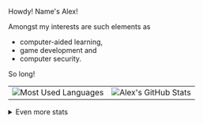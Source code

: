 
Howdy! Name's Alex!

Amongst my interests are such elements as

  - computer-aided learning,
  - game development and
  - computer security.

So long!

<table>
  <tr>
    <td>
      <img src="https://github-readme-stats.vercel.app/api/top-langs/?username=kraasch&layout=compact&hide_border=true&theme=transparent&text_color=38bdae&langs_count=12&cache_seconds=86400" alt="Most Used Languages" />
    </td>
    <td>
      <img src="https://github-readme-stats.vercel.app/api?username=kraasch&custom_title=Alexes%20GitHub%20Stats&show_icons=true&hide_border=true&theme=transparent&text_color=38bdae&cache_seconds=86400" alt="Alex's GitHub Stats" />
    </td>
  </tr>
</table>

<details>
  <summary>Even more stats</summary>
  <a href="https://github-profile-summary-cards.vercel.app/demo.html">Github stats</a>.
  <a href="./info/overview.md">Small project overview</a>.
  <br />
  <img src="http://github-profile-summary-cards.vercel.app/api/cards/profile-details?username=kraasch&theme=aura" alt="general" width="600"/>
  <br />
  <img src="http://github-profile-summary-cards.vercel.app/api/cards/repos-per-language?username=kraasch&theme=aura" alt="languages by repo" width="299"/><img src="http://github-profile-summary-cards.vercel.app/api/cards/most-commit-language?username=kraasch&theme=aura" alt="languages by commit" width="299"/>
  <br />
  <img src="http://github-profile-summary-cards.vercel.app/api/cards/stats?username=kraasch&theme=aura" alt="stats" width="299"/><img src="http://github-profile-summary-cards.vercel.app/api/cards/productive-time?username=kraasch&theme=aura&utcOffset=8" alt="commits" width="299"/>
</details>

